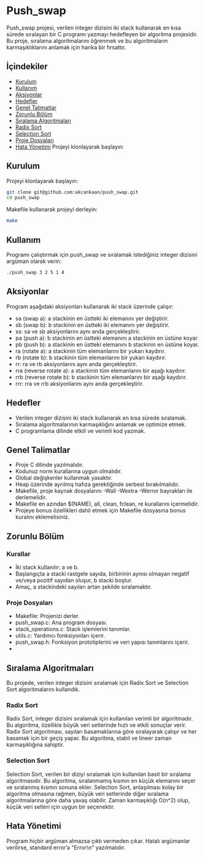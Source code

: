 # Push_swap
Push_swap projesi, verilen integer dizisini iki stack kullanarak en kısa sürede sıralayan bir C programı yazmayı hedefleyen bir algoritma projesidir. Bu proje, sıralama algoritmalarını öğrenmek ve bu algoritmaların karmaşıklıklarını anlamak için harika bir fırsattır.

## İçindekiler
- [Kurulum](#kurulum)
- [Kullanım](#kullanım)
- [Aksiyonlar](#aksiyonlar)
- [Hedefler](#hedefler)
- [Genel Talimatlar](#genel-talimatlar)
- [Zorunlu Bölüm](#zorunlu-bölüm)
- [Sıralama Algoritmaları](#sıralama-algoritmaları)
- [Radix Sort](#radix-sort)
- [Selection Sort](#selection-sort)
- [Proje Dosyaları](#proje-dosyaları)
- [Hata Yönetimi](#hata-yonetimi)
Projeyi klonlayarak başlayın:

## Kurulum
Projeyi klonlayarak başlayın:

 ```bash
git clone git@github.com:akcankaan/push_swap.git
cd push_swap
```
Makefile kullanarak projeyi derleyin:
 ```bash
make
```

## Kullanım
Programı çalıştırmak için push_swap ve sıralamak istediğiniz integer dizisini argüman olarak verin:
```bash
./push_swap 3 2 5 1 4
```

## Aksiyonlar
Program aşağıdaki aksiyonları kullanarak iki stack üzerinde çalışır:

- sa (swap a): a stackinin en üstteki iki elemanını yer değiştirir.
- sb (swap b): b stackinin en üstteki iki elemanını yer değiştirir.
- ss: sa ve sb aksiyonlarını aynı anda gerçekleştirir.
- pa (push a): b stackinin en üstteki elemanını a stackinin en üstüne koyar.
- pb (push b): a stackinin en üstteki elemanını b stackinin en üstüne koyar.
- ra (rotate a): a stackinin tüm elemanlarını bir yukarı kaydırır.
- rb (rotate b): b stackinin tüm elemanlarını bir yukarı kaydırır.
- rr: ra ve rb aksiyonlarını aynı anda gerçekleştirir.
- rra (reverse rotate a): a stackinin tüm elemanlarını bir aşağı kaydırır.
- rrb (reverse rotate b): b stackinin tüm elemanlarını bir aşağı kaydırır.
- rrr: rra ve rrb aksiyonlarını aynı anda gerçekleştirir.

## Hedefler
- Verilen integer dizisini iki stack kullanarak en kısa sürede sıralamak.
- Sıralama algoritmalarının karmaşıklığını anlamak ve optimize etmek.
- C programlama dilinde etkili ve verimli kod yazmak.

## Genel Talimatlar
- Proje C dilinde yazılmalıdır.
- Kodunuz norm kurallarına uygun olmalıdır.
- Global değişkenler kullanmak yasaktır.
- Heap üzerinde ayrılmış hafıza gerektiğinde serbest bırakılmalıdır.
- Makefile, proje kaynak dosyalarını -Wall -Wextra -Werror bayrakları ile derlemelidir.
- Makefile en azından $(NAME), all, clean, fclean, re kurallarını içermelidir.
- Projeye bonus özellikleri dahil etmek için Makefile dosyasına bonus kuralını eklemelisiniz.
  
## Zorunlu Bölüm
### Kurallar
- İki stack kullanılır: a ve b.
- Başlangıçta a stacki rastgele sayıda, birbirinin aynısı olmayan negatif ve/veya pozitif sayıdan oluşur, b stacki boştur.
- Amaç, a stackindeki sayıları artan şekilde sıralamaktır.
### Proje Dosyaları
- Makefile: Projenizi derler.
- push_swap.c: Ana program dosyası.
- stack_operations.c: Stack işlemlerini tanımlar.
- utils.c: Yardımcı fonksiyonları içerir.
- push_swap.h: Fonksiyon prototiplerini ve veri yapısı tanımlarını içerir.
- 
## Sıralama Algoritmaları
Bu projede, verilen integer dizisini sıralamak için Radix Sort ve Selection Sort algoritmalarını kullandık.

### Radix Sort
Radix Sort, integer dizisini sıralamak için kullanılan verimli bir algoritmadır. Bu algoritma, özellikle büyük veri setlerinde hızlı ve etkili sonuçlar verir. Radix Sort algoritması, sayıları basamaklarına göre sıralayarak çalışır ve her basamak için bir geçiş yapar. Bu algoritma, stabil ve lineer zaman karmaşıklığına sahiptir.

### Selection Sort
Selection Sort, verilen bir diziyi sıralamak için kullanılan basit bir sıralama algoritmasıdır. Bu algoritma, sıralanmamış kısmın en küçük elemanını seçer ve sıralanmış kısmın sonuna ekler. Selection Sort, anlaşılması kolay bir algoritma olmasına rağmen, büyük veri setlerinde diğer sıralama algoritmalarına göre daha yavaş olabilir. Zaman karmaşıklığı O(n^2) olup, küçük veri setleri için uygun bir seçenektir.

## Hata Yönetimi
Program hiçbir argüman almazsa çıktı vermeden çıkar.
Hatalı argümanlar verilirse, standard error’a "Error\n" yazılmalıdır.
